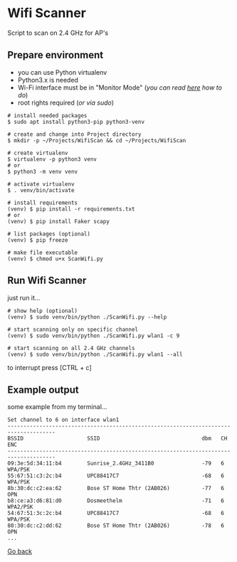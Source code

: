 # Wifi Scanner

Script to scan on 2.4 GHz for AP's

## Prepare environment

- you can use Python virtualenv
- Python3.x is needed
- Wi-Fi interface must be in "Monitor Mode" (_you can read [here](https://softwaretester.info/wifi-monitor-mode-basics/) how to do_)
- root rights required (_or via sudo_)

```shell
# install needed packages
$ sudo apt install python3-pip python3-venv

# create and change into Project directory
$ mkdir -p ~/Projects/WifiScan && cd ~/Projects/WifiScan

# create virtualenv
$ virtualenv -p python3 venv
# or
$ python3 -m venv venv

# activate virtualenv
$ . venv/bin/activate

# install requirements
(venv) $ pip install -r requirements.txt
# or
(venv) $ pip install Faker scapy

# list packages (optional)
(venv) $ pip freeze

# make file executable
(venv) $ chmod u+x ScanWifi.py 
```

## Run Wifi Scanner

just run it...

```shell
# show help (optional)
(venv) $ sudo venv/bin/python ./ScanWifi.py --help

# start scanning only on specific channel
(venv) $ sudo venv/bin/python ./ScanWifi.py wlan1 -c 9

# start scanning on all 2.4 GHz channels
(venv) $ sudo venv/bin/python ./ScanWifi.py wlan1 --all
```

to interrupt press [CTRL + c]

## Example output

some example from my terminal...

```shell
Set channel to 6 on interface wlan1
-------------------------------------------------------------------------------------
BSSID                    SSID                                dbm   CH      ENC
-------------------------------------------------------------------------------------
09:3e:5d:34:11:b4        Sunrise_2.4GHz_3411B0               -79   6       WPA/PSK
55:67:51:c3:2c:b4        UPC88417C7                          -68   6       WPA/PSK
8b:30:dc:c2:ea:62        Bose ST Home Thtr (2AB026)          -77   6       OPN
b8:ce:a3:d6:81:d0        Dosmeethelm                         -71   6       WPA2/PSK
54:67:51:3c:2c:b4        UPC88417C7                          -68   6       WPA/PSK
80:30:dc:c2:dd:62        Bose ST Home Thtr (2AB026)          -78   6       OPN
...
```

[Go back](../README.md)
